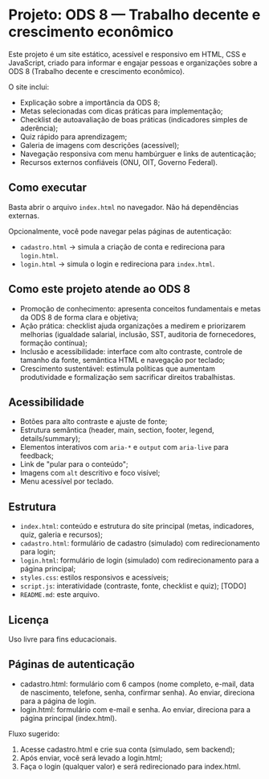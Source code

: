 # Projeto: ODS 8 — Trabalho decente e crescimento econômico

Este projeto é um site estático, acessível e responsivo em HTML, CSS e JavaScript, criado para informar e engajar pessoas e organizações sobre a ODS 8 (Trabalho decente e crescimento econômico).

O site inclui:
- Explicação sobre a importância da ODS 8;
- Metas selecionadas com dicas práticas para implementação;
- Checklist de autoavaliação de boas práticas (indicadores simples de aderência);
- Quiz rápido para aprendizagem;
- Galeria de imagens com descrições (acessível);
- Navegação responsiva com menu hambúrguer e links de autenticação;
- Recursos externos confiáveis (ONU, OIT, Governo Federal).

## Como executar
Basta abrir o arquivo `index.html` no navegador. Não há dependências externas.

Opcionalmente, você pode navegar pelas páginas de autenticação:
- `cadastro.html` → simula a criação de conta e redireciona para `login.html`.
- `login.html` → simula o login e redireciona para `index.html`.

## Como este projeto atende ao ODS 8
- Promoção de conhecimento: apresenta conceitos fundamentais e metas da ODS 8 de forma clara e objetiva;
- Ação prática: checklist ajuda organizações a medirem e priorizarem melhorias (igualdade salarial, inclusão, SST, auditoria de fornecedores, formação contínua);
- Inclusão e acessibilidade: interface com alto contraste, controle de tamanho da fonte, semântica HTML e navegação por teclado;
- Crescimento sustentável: estimula políticas que aumentam produtividade e formalização sem sacrificar direitos trabalhistas.

## Acessibilidade
- Botões para alto contraste e ajuste de fonte;
- Estrutura semântica (header, main, section, footer, legend, details/summary);
- Elementos interativos com `aria-*` e `output` com `aria-live` para feedback;
- Link de "pular para o conteúdo";
- Imagens com `alt` descritivo e foco visível;
- Menu acessível por teclado.

## Estrutura
- `index.html`: conteúdo e estrutura do site principal (metas, indicadores, quiz, galeria e recursos);
- `cadastro.html`: formulário de cadastro (simulado) com redirecionamento para login;
- `login.html`: formulário de login (simulado) com redirecionamento para a página principal;
- `styles.css`: estilos responsivos e acessíveis;
- `script.js`: interatividade (contraste, fonte, checklist e quiz); [TODO]
- `README.md`: este arquivo.

## Licença
Uso livre para fins educacionais.

## Páginas de autenticação
- cadastro.html: formulário com 6 campos (nome completo, e-mail, data de nascimento, telefone, senha, confirmar senha). Ao enviar, direciona para a página de login.
- login.html: formulário com e-mail e senha. Ao enviar, direciona para a página principal (index.html).

Fluxo sugerido:
1) Acesse cadastro.html e crie sua conta (simulado, sem backend);
2) Após enviar, você será levado a login.html;
3) Faça o login (qualquer valor) e será redirecionado para index.html.

